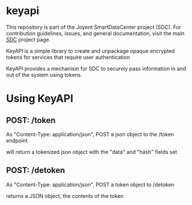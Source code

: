 <!--
    This Source Code Form is subject to the terms of the Mozilla Public
    License, v. 2.0. If a copy of the MPL was not distributed with this
    file, You can obtain one at http://mozilla.org/MPL/2.0/.
-->

<!--
    Copyright (c) 2014, Joyent, Inc.
-->

# keyapi

This repository is part of the Joyent SmartDataCenter project (SDC).  For 
contribution guidelines, issues, and general documentation, visit the main
[SDC](http://github.com/joyent/sdc) project page.


KeyAPI is a simple library to create and unpackage opaque encrypted tokens
for services that require user authentication

KeyAPI provides a mechanism for SDC to securely pass information in and out
of the system using tokens.

# Using KeyAPI

## POST: /token

As "Content-Type: application/json", POST a json object to the /token endpoint

will return a tokenized json object with the "data" and "hash" fields set

## POST: /detoken

As "Content-Type: application/json", POST a token object to /detoken

returns a JSON object, the contents of the token

